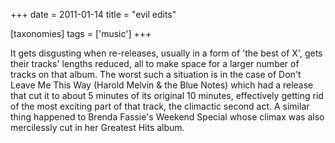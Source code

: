 +++
date = 2011-01-14
title = "evil edits"

[taxonomies]
tags = ['music']
+++

It gets disgusting when re-releases, usually in a form of \'the best of
X\', gets their tracks\' lengths reduced, all to make space for a larger
number of tracks on that album. The worst such a situation is in the
case of Don\'t Leave Me This Way (Harold Melvin & the Blue Notes) which
had a release that cut it to about 5 minutes of its original 10 minutes,
effectively getting rid of the most exciting part of that track, the
climactic second act. A similar thing happened to Brenda Fassie\'s
Weekend Special whose climax was also mercilessly cut in her Greatest
Hits album.
